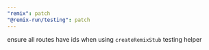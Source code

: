 ```yaml
---
"remix": patch
"@remix-run/testing": patch
---
```


ensure all routes have ids when using `createRemixStub` testing helper
